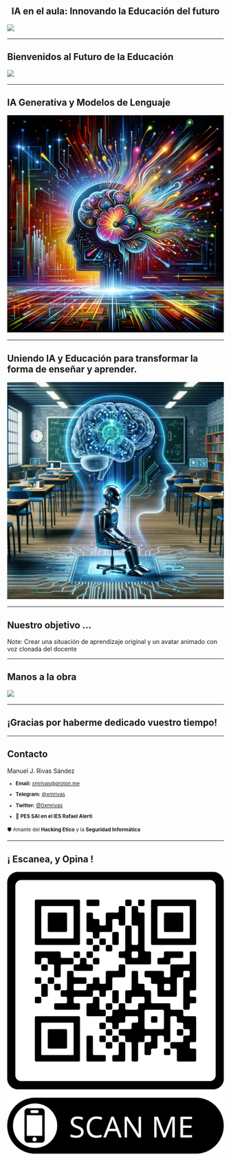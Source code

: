 <h2 class="r-fit-text" style="text-align: center"> IA en el aula: Innovando la Educación del futuro </h2>

<img class="r-stretch" style="text-align: center" src="assets/IA en el aula: Innovando la Educación del futuro.png">
 
---

## Bienvenidos al Futuro de la Educación

<img class="r-stretch" style="text-align: center" src="assets/img.png">

---

## IA Generativa y Modelos de Lenguaje

<img class="r-stretch" style="text-align: center" src="assets/IA-Generativa.png">

---

## Uniendo IA y Educación para transformar la forma de enseñar y aprender.

<img class="r-stretch" style="text-align: center" src="assets/IA-y-Educacion.png">

---

## Nuestro objetivo ...


Note: Crear una situación de aprendizaje original y un avatar animado con voz clonada del docente

---

## Manos a la obra

<img class="r-stretch" style="text-align: center" src="assets/qr-descarga-materiales.png">


<!-- ---

## Descarga los materiales

<img class="r-stretch" style="text-align: center" src="assets/qr-materiales-descargables.png"> -->

---

<!-- .slide: data-background-video="assets/searching.mp4" data-background-opacity="0.6" data-background-video-loop data-background-video-muted-->

## ¡Gracias por haberme dedicado vuestro tiempo!

---

## Contacto

 Manuel J. Rivas Sández 
 <small>
- **Email:** [xmrivas@proton.me](mailto:xmrivas@proton.me)
- **Telegram:** [@xmrivas](https://t.me/xmrivas)
- **Twitter:** [@0xmrivas](https://twitter.com/0xmrivas)

- 💼 **PES SAI en el IES Rafael Alerti**

🛡️ Amante del **Hacking Etico** y la **Seguridad Informática**
</small> 

---

## ¡ Escanea, y Opina !

<img class="r-stretch" style="text-align: center" src="assets/qr-feedback.png">

